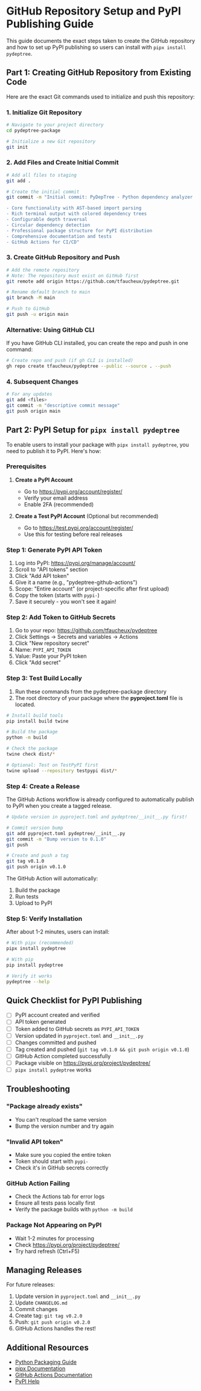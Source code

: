 # GitHub Repository Setup and PyPI Publishing Guide

This guide documents the exact steps taken to create the GitHub repository and how to set up PyPI publishing so users can install with `pipx install pydeptree`.

## Part 1: Creating GitHub Repository from Existing Code

Here are the exact Git commands used to initialize and push this repository:

### 1. Initialize Git Repository

```bash
# Navigate to your project directory
cd pydeptree-package

# Initialize a new Git repository
git init
```

### 2. Add Files and Create Initial Commit

```bash
# Add all files to staging
git add .

# Create the initial commit
git commit -m "Initial commit: PyDepTree - Python dependency analyzer

- Core functionality with AST-based import parsing
- Rich terminal output with colored dependency trees
- Configurable depth traversal
- Circular dependency detection
- Professional package structure for PyPI distribution
- Comprehensive documentation and tests
- GitHub Actions for CI/CD"
```

### 3. Create GitHub Repository and Push

```bash
# Add the remote repository
# Note: The repository must exist on GitHub first
git remote add origin https://github.com/tfaucheux/pydeptree.git

# Rename default branch to main
git branch -M main

# Push to GitHub
git push -u origin main
```

### Alternative: Using GitHub CLI

If you have GitHub CLI installed, you can create the repo and push in one command:

```bash
# Create repo and push (if gh CLI is installed)
gh repo create tfaucheux/pydeptree --public --source . --push
```

### 4. Subsequent Changes

```bash
# For any updates
git add <files>
git commit -m "descriptive commit message"
git push origin main
```

## Part 2: PyPI Setup for `pipx install pydeptree`

To enable users to install your package with `pipx install pydeptree`, you need to publish it to PyPI. Here's how:

### Prerequisites

1. **Create a PyPI Account**
   - Go to https://pypi.org/account/register/
   - Verify your email address
   - Enable 2FA (recommended)

2. **Create a Test PyPI Account** (Optional but recommended)
   - Go to https://test.pypi.org/account/register/
   - Use this for testing before real releases

### Step 1: Generate PyPI API Token

1. Log into PyPI: https://pypi.org/manage/account/
2. Scroll to "API tokens" section
3. Click "Add API token"
4. Give it a name (e.g., "pydeptree-github-actions")
5. Scope: "Entire account" (or project-specific after first upload)
6. Copy the token (starts with `pypi-`)
7. Save it securely - you won't see it again!

### Step 2: Add Token to GitHub Secrets

1. Go to your repo: https://github.com/tfaucheux/pydeptree
2. Click Settings → Secrets and variables → Actions
3. Click "New repository secret"
4. Name: `PYPI_API_TOKEN`
5. Value: Paste your PyPI token
6. Click "Add secret"

### Step 3: Test Build Locally
1. Run these commands from the pydeptree-package directory 
2. The root directory of your package where the **pyproject.toml** file is located.

```bash
# Install build tools
pip install build twine

# Build the package
python -m build

# Check the package
twine check dist/*

# Optional: Test on TestPyPI first
twine upload --repository testpypi dist/*
```

### Step 4: Create a Release

The GitHub Actions workflow is already configured to automatically publish to PyPI when you create a tagged release.

```bash
# Update version in pyproject.toml and pydeptree/__init__.py first!

# Commit version bump
git add pyproject.toml pydeptree/__init__.py
git commit -m "Bump version to 0.1.0"
git push

# Create and push a tag
git tag v0.1.0
git push origin v0.1.0
```

The GitHub Action will automatically:
1. Build the package
2. Run tests
3. Upload to PyPI

### Step 5: Verify Installation

After about 1-2 minutes, users can install:

```bash
# With pipx (recommended)
pipx install pydeptree

# With pip
pip install pydeptree

# Verify it works
pydeptree --help
```

## Quick Checklist for PyPI Publishing

- [ ] PyPI account created and verified
- [ ] API token generated
- [ ] Token added to GitHub secrets as `PYPI_API_TOKEN`
- [ ] Version updated in `pyproject.toml` and `__init__.py`
- [ ] Changes committed and pushed
- [ ] Tag created and pushed (`git tag v0.1.0 && git push origin v0.1.0`)
- [ ] GitHub Action completed successfully
- [ ] Package visible on https://pypi.org/project/pydeptree/
- [ ] `pipx install pydeptree` works

## Troubleshooting

### "Package already exists"
- You can't reupload the same version
- Bump the version number and try again

### "Invalid API token"
- Make sure you copied the entire token
- Token should start with `pypi-`
- Check it's in GitHub secrets correctly

### GitHub Action Failing
- Check the Actions tab for error logs
- Ensure all tests pass locally first
- Verify the package builds with `python -m build`

### Package Not Appearing on PyPI
- Wait 1-2 minutes for processing
- Check https://pypi.org/project/pydeptree/
- Try hard refresh (Ctrl+F5)

## Managing Releases

For future releases:

1. Update version in `pyproject.toml` and `__init__.py`
2. Update `CHANGELOG.md`
3. Commit changes
4. Create tag: `git tag v0.2.0`
5. Push: `git push origin v0.2.0`
6. GitHub Actions handles the rest!

## Additional Resources

- [Python Packaging Guide](https://packaging.python.org/tutorials/packaging-projects/)
- [pipx Documentation](https://pypa.github.io/pipx/)
- [GitHub Actions Documentation](https://docs.github.com/en/actions)
- [PyPI Help](https://pypi.org/help/)